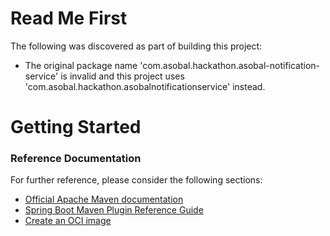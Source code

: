 # Read Me First
The following was discovered as part of building this project:

* The original package name 'com.asobal.hackathon.asobal-notification-service' is invalid and this project uses 'com.asobal.hackathon.asobalnotificationservice' instead.

# Getting Started

### Reference Documentation
For further reference, please consider the following sections:

* [Official Apache Maven documentation](https://maven.apache.org/guides/index.html)
* [Spring Boot Maven Plugin Reference Guide](https://docs.spring.io/spring-boot/docs/2.6.4/maven-plugin/reference/html/)
* [Create an OCI image](https://docs.spring.io/spring-boot/docs/2.6.4/maven-plugin/reference/html/#build-image)

